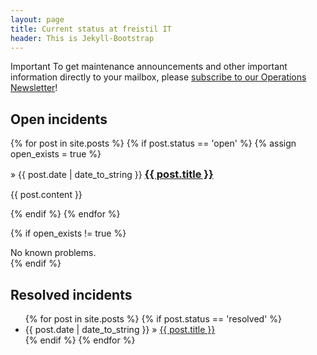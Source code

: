```yaml
---
layout: page
title: Current status at freistil IT
header: This is Jekyll-Bootstrap
---
```


<span class="label label-important">Important</span> To get maintenance announcements and other important information directly to your mailbox, please [subscribe to our Operations Newsletter](https://tinyletter.com/freistilops)!

## Open incidents

{% for post in site.posts %}
{% if post.status == 'open' %}
{% assign open_exists = true %}
<article class="status front">
<span class="severity {{ post.severity }}"> </span>
<span class="status_date">&raquo; {{ post.date | date_to_string }}</span>

<h3 style="display: inline;"><a href="{{ post.url }}">{{ post.title }}</a></h3>

{{ post.content }}
</article>
{% endif %}
{% endfor %}

{% if open_exists != true %}
<div id="noproblems">No known problems.</div>
{% endif %}

## Resolved incidents
<ul class="status">
  {% for post in site.posts %}
    {% if post.status == 'resolved' %}
    <li><span>{{ post.date | date_to_string }}</span> &raquo; <a href="{{ post.url }}">{{ post.title }}</a></li>
    {% endif %}
  {% endfor %}
</ul>
